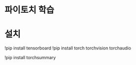 
# 파이토치 학습

# 설치

!pip install tensorboard
!pip install torch torchvision torchaudio

!pip install torchsummary

